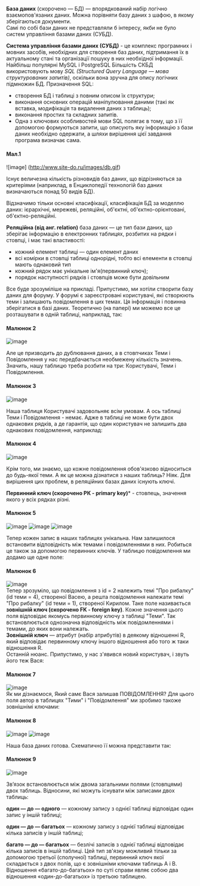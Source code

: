 **База даних** (скорочено — БД) — впорядкований набір логічно взаємопов'язаних даних. Можна порівняти базу даних з шафою, в якому зберігаються документи.  
Самі по собі бази даних не представляли б інтересу, якби не було систем управління базами даних (СУБД).

**Система управління базами даних (СУБД)** - це комплекс програмних і мовних засобів, необхідних для створення баз даних, підтримання їх в актуальному стані та організації пошуку в них необхідної інформації. Найбільш популярні MySQL і PostgreSQL 
Більшість СКБД використовують мову *SQL (Structured Query Language — мова структурованих запитів)*, оскільки вона зручна для опису логічних підмножин БД. Призначення SQL:
- створення БД і таблиці з повним описом їх структури;
- виконання основних операцій маніпулювання даними (такі як вставка, модифікація та видалення даних з таблиць);
- виконання простих та складних запитів.
- Одна з ключових особливостей мови SQL полягає в тому, що з її допомогою формуються запити, що описують яку інформацію з бази даних необхідно одержати, а шляхи вирішення цієї завдання програма визначає сама.  

#### Мал.1
![image] (http://www.site-do.ru/images/db.gif)

Існує величезна кількість різновидів баз даних, що відрізняються за критеріями (наприклад, в Енциклопедії технологій баз даних визначаються понад 50 видів БД).  

Відзначимо тільки основні класифікації, класифікація БД за моделлю даних:
ієрархічні,
мережеві,
реляційні,
об'єктні,
об'єктно-орієнтовані,
об'єктно-реляційні.

**Реляційна (від анг. relation)** база даних  — це тип бази даних, що зберігає інформацію в електронних таблицях, розбитих на рядки і стовпці, і має такі властивості:
- кожний елемент таблиці — один елемент даних
- всі комірки в стовпці таблиці однорідні, тобто всі елементи в стовпці мають однаковий тип
- кожний рядок має унікальне ім'я(первинний ключ);
- порядок наступності рядків і стовпців може бути довільним

Все буде зрозуміліше на прикладі. Припустимо, ми хотіли створити базу даних для форуму. У форумі є зареєстровані користувачі, які створюють теми і залишають повідомлення в цих темах. Ця інформація і повинна зберігатися в базі даних.
Теоретично (на папері) ми можемо все це розташувати в одній таблиці, наприклад, так:  
#### Малюнок 2
![image](http://www.site-do.ru/images/db4.gif)

Але це призводить до дублювання даних, а в стовпчиках Теми і Повідомлення у нас передбачається необмежену кількість значень. Значить, нашу таблицю треба розбити на три: Користувачі, Теми і Повідомлення.
#### Малюнок 3
![image](http://www.site-do.ru/images/db5.gif)

Наша таблиця Користувачі задовольняє всім умовам. А ось таблиці Теми і Повідомлення - немає. Адже в таблиці не може бути двох однакових рядків, а де гарантія, що один користувач не залишить два однакових повідомлення, наприклад:  
#### Малюнок 4
![image](http://www.site-do.ru/images/db6.gif)

Крім того, ми знаємо, що кожне повідомлення обов'язково відноситься до будь-якої теми. А як це можна дізнатися з наших таблиць? Ніяк. Для вирішення цих проблем, в реляційних базах даних існують ключі.

**Первинний ключ (скорочено РК - primary key)*** - стовпець, значення якого у всіх рядках різні. 

#### Малюнок 5
![image](http://www.site-do.ru/images/db7.gif)
![image](http://www.site-do.ru/images/db8.gif)
![image](http://www.site-do.ru/images/db9.gif)

Тепер кожен запис в наших таблицях унікальна. Нам залишилося встановити відповідність між темами і повідомленнями в них. Робиться це також за допомогою первинних ключів. У таблицю повідомлення ми додамо ще одне поле:  
#### Малюнок 6
![image](http://www.site-do.ru/images/db10.gif)  
Тепер зрозуміло, що повідомлення з id = 2 належить темі "Про рибалку" (id теми = 4), створеної Васею, а решта повідомлення належати темі "Про рибалку" (id теми = 1), створеної Кирилом. Таке поле називається **зовнішній ключ (скорочено FK - foreign key)**. Кожне значення цього поля відповідає якомусь первинному ключу з таблиці "Теми". Так встановлюється однозначна відповідність між повідомленнями і темами, до яких вони належать.  
**Зовнішній ключ** — атрибут (набір атрибутів) в деякому відношенні R, який відповідає первинному ключу іншого відношення або того ж таки відношення R.    
Останній нюанс. Припустимо, у нас з'явився новий користувач, і звуть його теж Вася:    

#### Малюнок 7
![image](http://www.site-do.ru/images/db11.gif)  
Як ми дізнаємося, Який самє Вася залишав ПОВІДОМЛЕННЯ? Для цього поля автор в таблицях "Тими" і "Повідомлення" ми зробимо такоже зовнішнімі ключами:  
#### Малюнок 8
![image](http://www.site-do.ru/images/db12.gif)
![image](http://www.site-do.ru/images/db13.gif)  

Наша база даних готова. Схематично її можна представити так:
#### Малюнок 9
![image](http://www.site-do.ru/images/db14.gif)

Зв’язок встановлюється між двома загальними полями (стовпцями) двох таблиць. 
Відносини, які можуть існувати між записами двох таблиць:

**один — до — одного** — кожному запису з однієї таблиці відповідає один запис у іншій таблиці;

**один — до — багатьох** — кожному запису з однієї таблиці відповідає кілька записів у іншій таблиці;

**багато — до — багатьох** — безлічі записів з однієї таблиці відповідає кілька записів в іншій таблиці.
Цей тип зв'язку можливий тільки за допомогою третьої (сполучної) таблиці, первинний ключ якої складається з двох полів, що є зовнішніми ключами таблиць A і B. Відношення «багато-до-багатьох» по суті справи являє собою два відношення «один-до-багатьох» із третьою таблицею.
